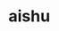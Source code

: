 # aishu
<?php 
ob_start();
ini_set("log_errors", 1);
ini_set("error_log", "/tmp/php-error.log");
require("dbcon.php");
require("functions.php");
if((isset($_COOKIE['BrCode'])) && (isset($_COOKIE['UsrId']))) 
{
  $BrCode=$_COOKIE['BrCode'];
  $UsrId=$_COOKIE['UsrId'];
  $q1=mysql_query("SELECT usr_check from b0201 where UserCode='".$UsrId."' and BrCode = '".$BrCode."' and status='1'") or die(errorLogin(mysql_error())."::||::"."0");
  $q1=mysql_fetch_array($q1);
  errorLogin("Inside Loop: Module : Index page. User='".$UsrId."' logined with '".$q1[0]."'");
  echo $q1[0];
}
else
{
  header("Location:loginmain.php");
}
mysql_close($con);
ob_flush();
?>
